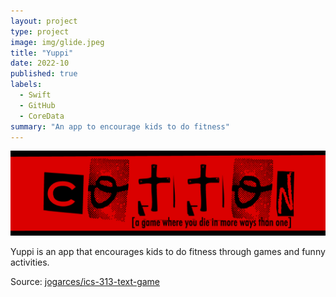 ```yaml
---
layout: project
type: project
image: img/glide.jpeg
title: "Yuppi"
date: 2022-10
published: true
labels:
  - Swift
  - GitHub
  - CoreData
summary: "An app to encourage kids to do fitness"
---
```


<img class="img-fluid" src="../img/cotton/cotton-header.png">

Yuppi is an app that encourages kids to do fitness through games and funny activities.

Source: <a href="https://github.com/jogarces/ics-313-text-game"><i class="large github icon "></i>jogarces/ics-313-text-game</a>
